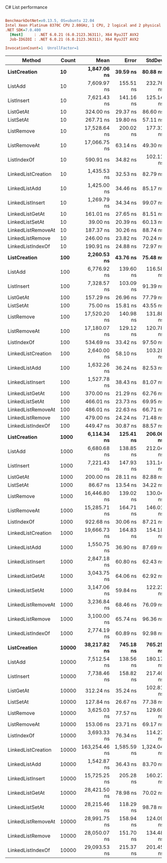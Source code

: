 C# List<T> performance
``` ini

BenchmarkDotNet=v0.13.5, OS=ubuntu 22.04
Intel Xeon Platinum 8370C CPU 2.80GHz, 1 CPU, 2 logical and 2 physical cores
.NET SDK=7.0.400
  [Host]     : .NET 6.0.21 (6.0.2123.36311), X64 RyuJIT AVX2
  Job-IDGIOI : .NET 6.0.21 (6.0.2123.36311), X64 RyuJIT AVX2

InvocationCount=1  UnrollFactor=1  

```
|             Method | Count |          Mean |       Error |      StdDev |          Median | Allocated |
|------------------- |------ |--------------:|------------:|------------:|----------------:|----------:|
|       **ListCreation** |    **10** |   **1,847.06 ns** |    **39.59 ns** |    **80.88 ns** |   **1,800.0000 ns** |    **1192 B** |
|            ListAdd |    10 |   7,609.97 ns |   155.51 ns |   232.76 ns |   7,550.0000 ns |   81008 B |
|         ListInsert |    10 |   7,621.43 ns |   141.16 ns |   125.14 ns |   7,650.0000 ns |   81008 B |
|          ListGetAt |    10 |     324.00 ns |    29.37 ns |    86.60 ns |     300.0000 ns |     976 B |
|          ListSetAt |    10 |     267.71 ns |    19.80 ns |    57.11 ns |     300.0000 ns |     976 B |
|         ListRemove |    10 |  17,528.64 ns |   200.02 ns |   177.31 ns |  17,550.0000 ns |     976 B |
|       ListRemoveAt |    10 |  17,066.75 ns |    63.14 ns |    49.30 ns |  17,100.0000 ns |     976 B |
|        ListIndexOf |    10 |     590.91 ns |    34.82 ns |   102.11 ns |     600.0000 ns |     976 B |
| LinkedListCreation |    10 |   1,435.53 ns |    32.53 ns |    82.79 ns |   1,400.0000 ns |    1496 B |
|      LinkedListAdd |    10 |   1,425.00 ns |    34.46 ns |    85.17 ns |   1,400.0000 ns |    1024 B |
|   LinkedListInsert |    10 |   1,269.79 ns |    34.34 ns |    99.07 ns |   1,250.0000 ns |    1024 B |
|    LinkedListGetAt |    10 |     161.01 ns |    27.65 ns |    81.51 ns |     200.0000 ns |     976 B |
|    LinkedListSetAt |    10 |      39.00 ns |    20.39 ns |    60.13 ns |       0.0000 ns |     976 B |
| LinkedListRemoveAt |    10 |     187.37 ns |    30.26 ns |    88.74 ns |     150.0000 ns |     976 B |
|   LinkedListRemove |    10 |     246.00 ns |    23.82 ns |    70.24 ns |     200.0000 ns |     976 B |
|  LinkedListIndexOf |    10 |     190.91 ns |    24.88 ns |    72.97 ns |     200.0000 ns |     976 B |
|       **ListCreation** |   **100** |   **2,260.53 ns** |    **43.76 ns** |    **75.48 ns** |   **2,300.0000 ns** |    **2160 B** |
|            ListAdd |   100 |   6,776.92 ns |   139.60 ns |   116.58 ns |   6,800.0000 ns |   81008 B |
|         ListInsert |   100 |   7,328.57 ns |   103.09 ns |    91.39 ns |   7,300.0000 ns |   81008 B |
|          ListGetAt |   100 |     157.29 ns |    26.96 ns |    77.79 ns |     200.0000 ns |     976 B |
|          ListSetAt |   100 |      75.00 ns |    15.81 ns |    43.55 ns |     100.0000 ns |     976 B |
|         ListRemove |   100 |  17,520.20 ns |   140.98 ns |   131.88 ns |  17,501.0000 ns |     976 B |
|       ListRemoveAt |   100 |  17,180.07 ns |   129.12 ns |   120.78 ns |  17,200.0000 ns |     976 B |
|        ListIndexOf |   100 |     534.69 ns |    33.42 ns |    97.50 ns |     500.0000 ns |     976 B |
| LinkedListCreation |   100 |   2,640.00 ns |    58.10 ns |   103.28 ns |   2,600.0000 ns |    5816 B |
|      LinkedListAdd |   100 |   1,632.26 ns |    36.24 ns |    82.53 ns |   1,600.0000 ns |    1024 B |
|   LinkedListInsert |   100 |   1,527.78 ns |    38.43 ns |    81.07 ns |   1,500.0000 ns |    1024 B |
|    LinkedListGetAt |   100 |     370.00 ns |    21.29 ns |    62.76 ns |     400.0000 ns |     976 B |
|    LinkedListSetAt |   100 |     466.01 ns |    23.73 ns |    69.95 ns |     500.0000 ns |     976 B |
| LinkedListRemoveAt |   100 |     486.01 ns |    22.63 ns |    66.71 ns |     500.0000 ns |     976 B |
|   LinkedListRemove |   100 |     479.00 ns |    24.24 ns |    71.48 ns |     500.0000 ns |     976 B |
|  LinkedListIndexOf |   100 |     449.47 ns |    30.87 ns |    88.57 ns |     400.0000 ns |     976 B |
|       **ListCreation** |  **1000** |   **6,114.34 ns** |   **125.41 ns** |   **206.06 ns** |   **6,100.0000 ns** |    **9400 B** |
|            ListAdd |  1000 |   6,680.68 ns |   138.85 ns |   212.04 ns |   6,700.0000 ns |   81008 B |
|         ListInsert |  1000 |   7,221.43 ns |   147.93 ns |   131.14 ns |   7,200.0000 ns |   81008 B |
|          ListGetAt |  1000 |     200.00 ns |    28.11 ns |    82.88 ns |     200.0000 ns |     976 B |
|          ListSetAt |  1000 |      86.67 ns |    13.54 ns |    34.22 ns |     100.0000 ns |     976 B |
|         ListRemove |  1000 |  16,446.80 ns |   139.02 ns |   130.04 ns |  16,400.0000 ns |     976 B |
|       ListRemoveAt |  1000 |  15,285.71 ns |   164.71 ns |   146.01 ns |  15,250.0000 ns |     976 B |
|        ListIndexOf |  1000 |     922.68 ns |    30.06 ns |    87.21 ns |     900.0000 ns |     976 B |
| LinkedListCreation |  1000 |  19,666.73 ns |   164.83 ns |   154.18 ns |  19,700.0000 ns |   49016 B |
|      LinkedListAdd |  1000 |   1,550.75 ns |    36.90 ns |    87.69 ns |   1,500.0000 ns |    1024 B |
|   LinkedListInsert |  1000 |   2,847.18 ns |    60.80 ns |    62.43 ns |   2,800.0000 ns |    1024 B |
|    LinkedListGetAt |  1000 |   3,043.75 ns |    64.06 ns |    62.92 ns |   3,050.0000 ns |     976 B |
|    LinkedListSetAt |  1000 |   3,147.06 ns |    59.84 ns |   122.23 ns |   3,100.0000 ns |     976 B |
| LinkedListRemoveAt |  1000 |   3,236.84 ns |    68.46 ns |    76.09 ns |   3,200.0000 ns |     976 B |
|   LinkedListRemove |  1000 |   3,100.00 ns |    65.74 ns |    96.36 ns |   3,100.0000 ns |     976 B |
|  LinkedListIndexOf |  1000 |   2,774.19 ns |    60.89 ns |    92.98 ns |   2,800.0000 ns |     976 B |
|       **ListCreation** | **10000** |  **38,217.82 ns** |   **745.18 ns** |   **765.25 ns** |  **38,200.0000 ns** |  **132376 B** |
|            ListAdd | 10000 |   7,512.54 ns |   138.56 ns |   180.17 ns |   7,600.0000 ns |   81008 B |
|         ListInsert | 10000 |   7,738.46 ns |   158.82 ns |   217.40 ns |   7,700.0000 ns |   81008 B |
|          ListGetAt | 10000 |     312.24 ns |    35.24 ns |   102.81 ns |     300.0000 ns |     976 B |
|          ListSetAt | 10000 |     127.84 ns |    26.67 ns |    77.38 ns |     100.0000 ns |     976 B |
|         ListRemove | 10000 |   3,625.03 ns |    77.57 ns |   129.60 ns |   3,650.0000 ns |     976 B |
|       ListRemoveAt | 10000 |     153.06 ns |    23.71 ns |    69.17 ns |     200.0000 ns |     976 B |
|        ListIndexOf | 10000 |   3,693.33 ns |    76.34 ns |   114.27 ns |   3,700.0000 ns |     976 B |
| LinkedListCreation | 10000 | 163,254.46 ns | 1,585.59 ns | 1,324.04 ns | 163,701.0000 ns |  481016 B |
|      LinkedListAdd | 10000 |   1,542.87 ns |    36.43 ns |    83.70 ns |   1,600.0000 ns |    1024 B |
|   LinkedListInsert | 10000 |  15,725.25 ns |   205.28 ns |   160.27 ns |  15,700.0000 ns |    1024 B |
|    LinkedListGetAt | 10000 |  28,421.50 ns |    78.98 ns |    70.02 ns |  28,400.0000 ns |     976 B |
|    LinkedListSetAt | 10000 |  28,215.46 ns |   118.29 ns |    98.78 ns |  28,200.0000 ns |     976 B |
| LinkedListRemoveAt | 10000 |  28,991.75 ns |   158.94 ns |   124.09 ns |  29,000.0000 ns |     976 B |
|   LinkedListRemove | 10000 |  28,050.07 ns |   151.70 ns |   134.48 ns |  28,050.0000 ns |     976 B |
|  LinkedListIndexOf | 10000 |  29,093.53 ns |   215.37 ns |   201.45 ns |  29,100.0000 ns |     976 B |
